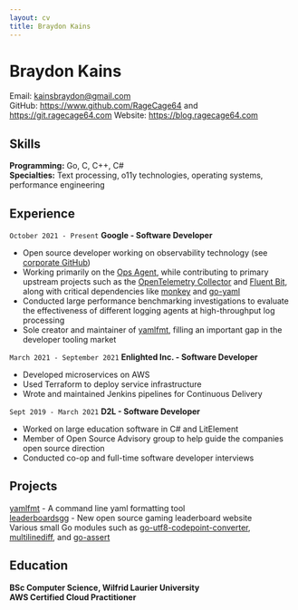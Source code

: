 ```yaml
---
layout: cv
title: Braydon Kains
---
```

# Braydon Kains

Email: kainsbraydon@gmail.com  
GitHub: https://www.github.com/RageCage64 and https://git.ragecage64.com
Website: https://blog.ragecage64.com

Skills
------
**Programming:** Go, C, C++, C#  
**Specialties:** Text processing, o11y technologies, operating systems, performance engineering  

Experience 
---------
`October 2021 - Present`
**Google - Software Developer**
* Open source developer working on observability technology (see [corporate GitHub](https://github.com/braydonk))
* Working primarily on the [Ops Agent](https://github.com/GoogleCloudPlatform/ops-agent), while contributing to primary upstream projects such as the [OpenTelemetry Collector](https://github.com/open-telemetry/opentelemetry-collector-contrib) and [Fluent Bit](https://github.com/fluent/fluent-bit), along with critical dependencies like [monkey](https://github.com/monkey/monkey) and [go-yaml](https://github.com/goccy/go-yaml)
* Conducted large performance benchmarking investigations to evaluate the effectiveness of different logging agents at high-throughput log processing
* Sole creator and maintainer of [yamlfmt](https://github.com/google/yamlfmt), filling an important gap in the developer tooling market

`March 2021 - September 2021`
**Enlighted Inc. - Software Developer**
* Developed microservices on AWS 
* Used Terraform to deploy service infrastructure
* Wrote and maintained Jenkins pipelines for Continuous Delivery

`Sept 2019 - March 2021`
**D2L - Software Developer**
* Worked on large education software in C# and LitElement
* Member of Open Source Advisory group to help guide the companies open source direction
* Conducted co-op and full-time software developer interviews

Projects
---------

[yamlfmt](https://github.com/google/yamlfmt) - A command line yaml formatting tool  
[leaderboardsgg](https://github.com/leaderboardsgg/leaderboard-backend) - New open source gaming leaderboard website  
Various small Go modules such as [go-utf8-codepoint-converter](https://github.com/RageCage64/go-utf8-codepoint-converter), [multilinediff](https://github.com/RageCage64/multilinediff), and [go-assert](https://github.com/RageCage64/go-assert)  

Education
---------
**BSc Computer Science, Wilfrid Laurier University**  
**AWS Certified Cloud Practitioner**  
